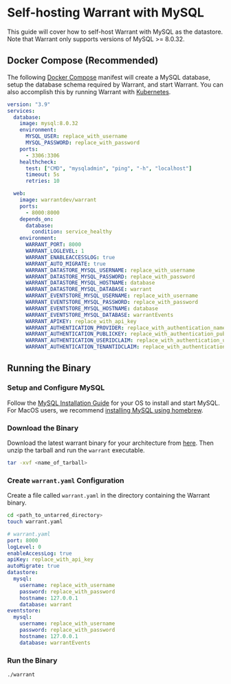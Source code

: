 # Self-hosting Warrant with MySQL

This guide will cover how to self-host Warrant with MySQL as the datastore. Note that Warrant only supports versions of MySQL >= 8.0.32.

## Docker Compose (Recommended)

The following [Docker Compose](https://docs.docker.com/compose/) manifest will create a MySQL database, setup the database schema required by Warrant, and start Warrant. You can also accomplish this by running Warrant with [Kubernetes](https://kubernetes.io/).

```yaml
version: "3.9"
services:
  database:
    image: mysql:8.0.32
    environment:
      MYSQL_USER: replace_with_username
      MYSQL_PASSWORD: replace_with_password
    ports:
      - 3306:3306
    healthcheck:
      test: ["CMD", "mysqladmin", "ping", "-h", "localhost"]
      timeout: 5s
      retries: 10

  web:
    image: warrantdev/warrant
    ports:
      - 8000:8000
    depends_on:
      database:
        condition: service_healthy
    environment:
      WARRANT_PORT: 8000
      WARRANT_LOGLEVEL: 1
      WARRANT_ENABLEACCESSLOG: true
      WARRANT_AUTO_MIGRATE: true
      WARRANT_DATASTORE_MYSQL_USERNAME: replace_with_username
      WARRANT_DATASTORE_MYSQL_PASSWORD: replace_with_password
      WARRANT_DATASTORE_MYSQL_HOSTNAME: database
      WARRANT_DATASTORE_MYSQL_DATABASE: warrant
      WARRANT_EVENTSTORE_MYSQL_USERNAME: replace_with_username
      WARRANT_EVENTSTORE_MYSQL_PASSWORD: replace_with_password
      WARRANT_EVENTSTORE_MYSQL_HOSTNAME: database
      WARRANT_EVENTSTORE_MYSQL_DATABASE: warrantEvents
      WARRANT_APIKEY: replace_with_api_key
      WARRANT_AUTHENTICATION_PROVIDER: replace_with_authentication_name
      WARRANT_AUTHENTICATION_PUBLICKEY: replace_with_authentication_public_key
      WARRANT_AUTHENTICATION_USERIDCLAIM: replace_with_authentication_user_id_claim
      WARRANT_AUTHENTICATION_TENANTIDCLAIM: replace_with_authentication_tenant_id_claim
```

## Running the Binary

### Setup and Configure MySQL

Follow the [MySQL Installation Guide](https://dev.mysql.com/doc/mysql-installation-excerpt/8.0/en/) for your OS to install and start MySQL. For MacOS users, we recommend [installing MySQL using homebrew](https://formulae.brew.sh/formula/mysql).

### Download the Binary

Download the latest warrant binary for your architecture from [here](https://github.com/warrant-dev/warrant/releases/latest). Then unzip the tarball and run the `warrant` executable.

```bash
tar -xvf <name_of_tarball>
```

### Create `warrant.yaml` Configuration

Create a file called `warrant.yaml` in the directory containing the Warrant binary.

```bash
cd <path_to_untarred_directory>
touch warrant.yaml
```

```yaml
# warrant.yaml
port: 8000
logLevel: 0
enableAccessLog: true
apiKey: replace_with_api_key
autoMigrate: true
datastore:
  mysql:
    username: replace_with_username
    password: replace_with_password
    hostname: 127.0.0.1
    database: warrant
eventstore:
  mysql:
    username: replace_with_username
    password: replace_with_password
    hostname: 127.0.0.1
    database: warrantEvents
```

### Run the Binary

```bash
./warrant
```
